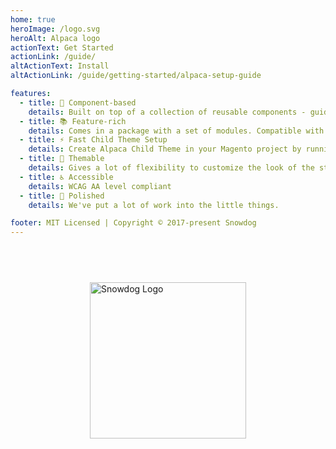 ```yaml
---
home: true
heroImage: /logo.svg
heroAlt: Alpaca logo
actionText: Get Started
actionLink: /guide/
altActionText: Install
altActionLink: /guide/getting-started/alpaca-setup-guide

features:
  - title: 📝 Component-based
    details: Built on top of a collection of reusable components - guided by clear rules to ensure design consistency.
  - title: 📚 Feature-rich
    details: Comes in a package with a set of modules. Compatible with the majority of Magento OS and Adobe Commerce features.
  - title: ⚡️ Fast Child Theme Setup
    details: Create Alpaca Child Theme in your Magento project by running one command.
  - title: 🎨 Themable
    details: Gives a lot of flexibility to customize the look of the store.
  - title: ♿️ Accessible
    details: WCAG AA level compliant
  - title: 💅 Polished
    details: We've put a lot of work into the little things.

footer: MIT Licensed | Copyright © 2017-present Snowdog
---
```

<div style="margin: 72px 0 32px; display: grid; place-items: center;">
    <img src="/images/snowdog-full.svg" alt="Snowdog Logo" width="250">
</div>
